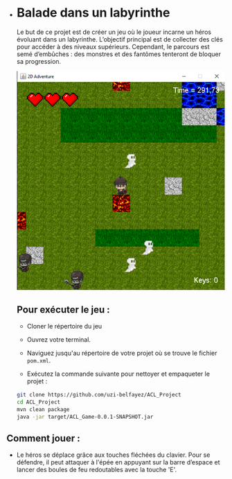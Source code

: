 - # Balade dans un labyrinthe

  Le but de ce projet est de créer un jeu où le joueur incarne un héros évoluant dans un labyrinthe. L’objectif principal est de collecter des clés pour accéder à des niveaux supérieurs. Cependant, le parcours est semé d’embûches : des monstres et des fantômes tenteront de bloquer sa progression.


  ![V3](./Documents/images/V3.PNG)

  ## Pour exécuter le jeu : 

  - Cloner le répertoire du jeu

  - Ouvrez votre terminal.

  - Naviguez jusqu'au répertoire de votre projet où se trouve le fichier `pom.xml`.

  - Exécutez la commande suivante pour nettoyer et empaqueter le projet :
  
  ```bash
  git clone https://github.com/uzi-belfayez/ACL_Project
  cd ACL_Project
  mvn clean package
  java -jar target/ACL_Game-0.0.1-SNAPSHOT.jar
  ```

## Comment jouer :

- Le héros se déplace grâce aux touches fléchées du clavier. Pour se défendre, il peut attaquer à l'épée en appuyant sur la barre d’espace et lancer des boules de feu redoutables avec la touche 'E'.

